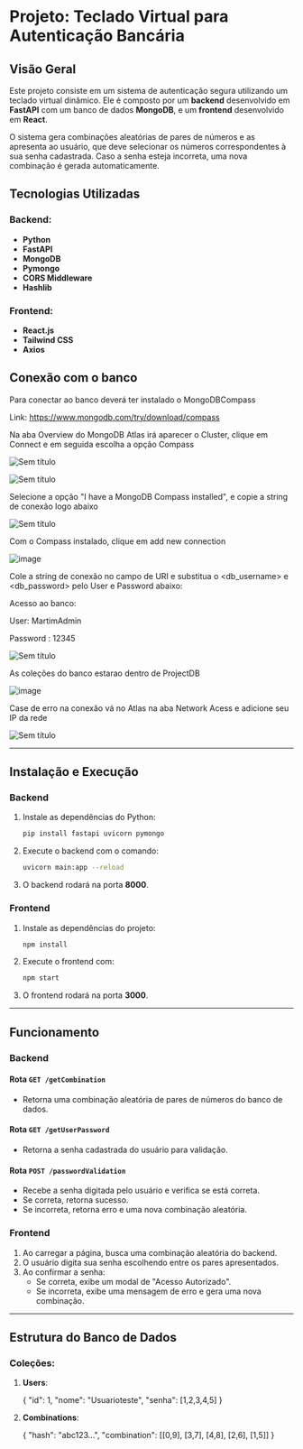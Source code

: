 # Projeto: Teclado Virtual para Autenticação Bancária

## Visão Geral
Este projeto consiste em um sistema de autenticação segura utilizando um teclado virtual dinâmico. Ele é composto por um **backend** desenvolvido em **FastAPI** com um banco de dados **MongoDB**, e um **frontend** desenvolvido em **React**.

O sistema gera combinações aleatórias de pares de números e as apresenta ao usuário, que deve selecionar os números correspondentes à sua senha cadastrada. Caso a senha esteja incorreta, uma nova combinação é gerada automaticamente.

## Tecnologias Utilizadas

### Backend:
- **Python**
- **FastAPI**
- **MongoDB**
- **Pymongo**
- **CORS Middleware**
- **Hashlib**

### Frontend:
- **React.js**
- **Tailwind CSS**
- **Axios**

## Conexão com o banco

Para conectar ao banco deverá ter instalado o MongoDBCompass

Link: https://www.mongodb.com/try/download/compass

Na aba Overview do MongoDB Atlas irá aparecer o Cluster, clique em Connect e em seguida escolha a opção Compass

![Sem título](https://github.com/user-attachments/assets/4625f937-8c47-4be6-88d6-c186a99ca4a4)

![Sem título](https://github.com/user-attachments/assets/569518eb-17fb-4313-ab62-1ead62f507a1)

Selecione a opção "I have a MongoDB Compass installed", e copie a string de conexão logo abaixo

![Sem título](https://github.com/user-attachments/assets/ccfbb821-97a4-457a-a01c-1081e66370dd)

Com o Compass instalado, clique em add new connection

![image](https://github.com/user-attachments/assets/cc0357b0-553d-4ec8-8e15-f1590e6b6409)

Cole a string de conexão no campo de URI e substitua o <db_username> e <db_password> pelo User e Password abaixo:

Acesso ao banco:

User: MartimAdmin

Password : 12345

![Sem título](https://github.com/user-attachments/assets/4db2157f-7b94-46ac-bf4c-de1326e1a69d)

As coleções do banco estarao dentro de ProjectDB

![image](https://github.com/user-attachments/assets/6a3a0277-c1bb-471a-a399-0b2397263e79)

Case de erro na conexão vá no Atlas na aba Network Acess e adicione seu IP da rede

![Sem título](https://github.com/user-attachments/assets/04b24e4d-5ceb-47c1-a875-e164065a4958)


---------------

## Instalação e Execução

### Backend
1. Instale as dependências do Python:
   ```sh
   pip install fastapi uvicorn pymongo
   ```
2. Execute o backend com o comando:
   ```sh
   uvicorn main:app --reload
   ```
3. O backend rodará na porta **8000**.

### Frontend
1. Instale as dependências do projeto:
   ```sh
   npm install
   ```
2. Execute o frontend com:
   ```sh
   npm start
   ```
3. O frontend rodará na porta **3000**.

---

## Funcionamento

### Backend
#### **Rota `GET /getCombination`**
- Retorna uma combinação aleatória de pares de números do banco de dados.

#### **Rota `GET /getUserPassword`**
- Retorna a senha cadastrada do usuário para validação.

#### **Rota `POST /passwordValidation`**
- Recebe a senha digitada pelo usuário e verifica se está correta.
- Se correta, retorna sucesso.
- Se incorreta, retorna erro e uma nova combinação aleatória.

### Frontend
1. Ao carregar a página, busca uma combinação aleatória do backend.
2. O usuário digita sua senha escolhendo entre os pares apresentados.
3. Ao confirmar a senha:
   - Se correta, exibe um modal de "Acesso Autorizado".
   - Se incorreta, exibe uma mensagem de erro e gera uma nova combinação.

---

## Estrutura do Banco de Dados

### Coleções:
1. **Users**:

   {
       "id": 1,
       "nome": "Usuarioteste",
       "senha": [1,2,3,4,5]
   }
   

2. **Combinations**:
   
   {
       "hash": "abc123...",
       "combination": [[0,9], [3,7], [4,8], [2,6], [1,5]]
   }


